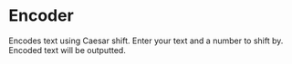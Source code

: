 # Encoder
Encodes text using Caesar shift. Enter your text and a number to shift by. Encoded text will be outputted. 
